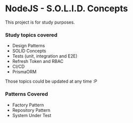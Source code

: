 # NodeJS - S.O.L.I.D. Concepts

This project is for study purposes. 

### Study topics covered

* Design Patterns
* SOLID Concepts
* Tests (unit, integration and E2E)
* Refresh Token and RBAC
* CI/CD
* PrismaORM

Those topics could be updated at any time :P

### Patterns Covered

* Factory Pattern
* Repository Pattern
* System Under Test
